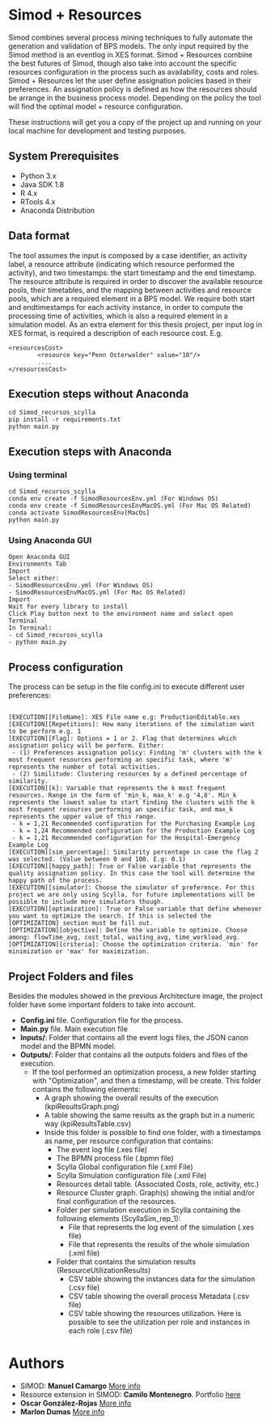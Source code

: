 # Simod + Resources

Simod combines several process mining techniques to fully automate the generation and validation of BPS models. The only input required by the Simod method is an eventlog in XES format.
Simod + Resources combine the best futures of Simod, though also take into account the specific resources configuration in the process such as availability, costs and roles. Simod + Resources let the user define assignation policies based in their preferences. An assignation policy is defined as how the resources should be arrange in the business process model. Depending on the policy the tool will find the optimal model + resource configuration.

These instructions will get you a copy of the project up and running on your local machine for development and testing purposes.

## System Prerequisites
 - Python 3.x
 - Java SDK 1.8
 - R 4.x
 - RTools 4.x
 - Anaconda Distribution

## Data format

The tool assumes the input is composed by a case identifier, an activity label, a resource attribute (indicating which resource performed the activity), and two timestamps: the start timestamp and the end timestamp. The resource attribute is required in order to discover the available resource pools, their timetables, and the mapping between activities and resource pools, which are a required element in a BPS model. We require both start and endtimestamps for each activity instance,
in order to compute the processing time of activities, which is also a required element in a simulation model.
As an extra element for this thesis project, per input log in XES format, is required a description of each resource cost. E.g.
```
<resourcesCost>
		<resource key="Penn Osterwalder" value="10"/>
		....
</resourcesCost>
```


## Execution steps without Anaconda
```
cd Simod_recursos_scylla
pip install -r requirements.txt
python main.py
```

## Execution steps with Anaconda 
### Using terminal
```
cd Simod_recursos_scylla
conda env create -f SimodResourcesEnv.yml (For Windows OS)
conda env create -f SimodResourcesEnvMacOS.yml (For Mac OS Related)
conda activate SimodResourcesEnv[MacOs]
python main.py
```
### Using Anaconda GUI
```
Open Anaconda GUI
Environments Tab
Import
Select either:
- SimodResourcesEnv.yml (For Windows OS)
- SimodResourcesEnvMacOS.yml (For Mac OS Related)
Import
Wait for every library to install
Click Play button next to the environment name and select open Terminal
In Terminal:
- cd Simod_recursos_scylla
- python main.py
```

## Process configuration
The process can be setup in the file config.ini to execute different user preferences:
```

[EXECUTION][FileName]: XES File name e.g: ProductionEditable.xes
[EXECUTION][Repetitions]: How many iterations of the simulation want to be perform e.g. 1
[EXECUTION][Flag]: Options = 1 or 2. Flag that determines which assignation policy will be perform. Either: 
 - (1) Preferences assignation policy: Finding 'm' clusters with the k most frequent resources performing an specific task, where 'm' represents the number of total activities.
 - (2) Similitude: Clustering resources by a defined percentage of similarity.
[EXECUTION][k]: Variable that represents the k most frequent resources. Range in the form of 'min_k, max_k' e.g '4,8'. Min_k represents the lowest value to start finding the clusters with the k most frequent resources performing an specific task, and max_k represents the upper value of this range.
 - k = 1,21 Recommended configuration for the Purchasing Example Log
 - k = 1,24 Recommended configuration for the Production Example Log
 - k = 1,21 Recommended configuration for the Hospital-Emergency Example Log
[EXECUTION][sim_percentage]: Similarity percentage in case the flag 2 was selected. (Value between 0 and 100. E.g: 0.1)
[EXECUTION][happy_path]: True or False variable that represents the quality assignation policy. In this case the tool will determine the happy path of the process.
[EXECUTION][simulator]: Choose the simulator of preference. For this project we are only using Scylla, for future implementations will be possible to include more simulators though.
[EXECUTION][optimization]: True or False variable that define whenever you want to optimize the search. If this is selected the [OPTIMIZATION] section must be fill out.
[OPTIMIZATION][objective]: Define the variable to optimize. Choose among: flowTime_avg, cost_total, waiting_avg, time_workload_avg.
[OPTIMIZATION][criteria]: Choose the optimization criteria. 'min' for minimization or 'max' for maximization.

```
## Project Folders and files
Besides the modules showed in the previous Architecture image, the project folder have some important folders to take into account.
 - **Config.ini** file. Configuration file for the process.
 - **Main.py** file. Main execution file 
 - **Inputs/**: Folder that contains all the event logs files, the JSON canon model and the BPMN model. 
 - **Outputs/**: Folder that contains all the outputs folders and files of the execution.
    - If the tool performed an optimization process, a new folder starting with "Optimization", and then a timestamp, will be create. This folder contains the following elements:
        - A graph showing the overall results of the execution (kpiResultsGraph.png)
        - A table showing the same results as the graph but in a numeric way (kpiResultsTable.csv)
        - Inside this folder is possible to find one folder, with a timestamps as name, per resource configuration that contains:
            - The event log file (.xes file)
            - The BPMN process file (.bpmn file)
            - Scylla Global configuration file (.xml File)
            - Scylla Simulation configuration file (.xml File)
            - Resources detail table. (Associated Costs, role, activity, etc.)
            - Resource Cluster graph. Graph(s) showing the initial and/or final configuration of the resources.
            - Folder per simulation execution in Scylla containing the following elements (ScyllaSim_rep_1):
                - File that represents the log event of the simulation (.xes file)
                - File that represents the results of the whole simulation (.xml file)
            - Folder that contains the simulation results (ResourceUtilizationResults)
                - CSV table showing the instances data for the simulation (.csv file)
                - CSV table showing the overall process Metadata (.csv file)
                - CSV table showing the resources utilization. Here is possible to see the utilization per role and instances in each role (.csv file)
            
    

# Authors

* SIMOD: **Manuel Camargo** [More info](https://www.researchgate.net/profile/Manuel_Camargo4)
* Resource extension in SIMOD: **Camilo Montenegro**. Portfolio [here](https://ca-montenegro.github.io/)
* **Oscar González-Rojas** [More info](https://www.researchgate.net/profile/Oscar_Gonzalez-Rojas)
* **Marlon Dumas** [More info](https://kodu.ut.ee/~dumas/)

